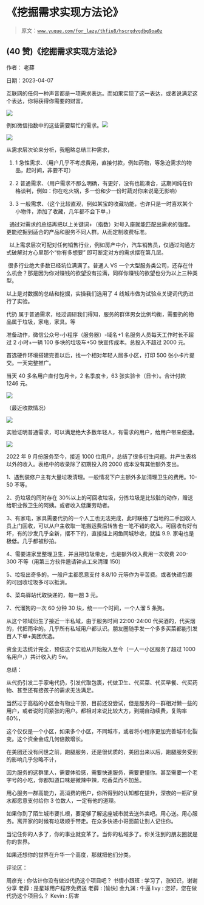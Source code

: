 # 《挖掘需求实现方法论》

> 原文：[`www.yuque.com/for_lazy/thfiu8/hscrgdvgdbg9oa0z`](https://www.yuque.com/for_lazy/thfiu8/hscrgdvgdbg9oa0z)



## (40 赞)《挖掘需求实现方法论》 

作者： 老薛 

日期：2023-04-07 

互联网的任何一种声音都是一项需求表达。而如果实现了这一表达，或者说满足这个表达，你将获得你需要的财富。 

![](img/04160e7a45c83198eeea50ed22e401a9.png) 

例如微信指数中的这些需要帮忙的需求。![](img/0ce2267526bc6c65a4b8bbae1dd3fffa.png) 

![](img/3e79d49e3c5d03380a2112a38b73a467.png) 

从需求层次论来分析，我粗略总结三种需求， 

1.  1 急性需求、（用户几乎不考虑费用，直接付款，例如药物，等急迫需求的物品，赶时间，非要不可） 

2.  2 普通需求、（用户需求不那么明确，有更好，没有也能凑合，这期间纯在价格谈判，例如：你在吃火锅，多一份和少一份时蔬对你来说毫无影响） 

3.  3 一般需求、（这个比较直观，例如某宝的收藏功能，也许只是一时喜欢某个小物件，添加了收藏，几年都不会下单，）                  

  通过对需求的总结再把以上关键词+（指数）对号入座就能匹配出需求的强度。更能挖掘到适合的产品和服务不同人群。从而定制收费标准。 

  以上需求层次可配对任何销售行业，例如房产中介，汽车销售员，仅通过沟通方式破解对方心里那个“你有多想要” 即可断定对方的需求摆在第几层。 

 很多行业绝大多数已经坑位满满了。普通人 VS 一个大型服务类公司，还存在什么机会？那是因为你对赚钱的欲望没有拉满，同样你赚钱的欲望也分为以上三种类型。 

以上是对数据的总结和挖掘，实操我们选用了 4 线城市做为试验点关键词代扔进行了实验。 

代扔 属于普通需求，经过调研我们得知，服务的群体男女比例均衡，需要扔的物品属于垃圾，家电，家具。等 

准备动作，微信公众号-小程序（服务器）-域名+1 名服务人员每天工作时长不超过 2 小时+一辆 100 多块的垃圾车+50 快宣传成本。总投入不超过 2000 元。 

首选硬件环境搭建完善以后，找一个相对年轻人居多小区，打印 500 张小卡片提交。一天完整推广。 

当天 40 多名用户直付包月卡，2 名季度卡，63 张实验卡（日卡）。合计付款 1246 元。 

![](img/f8806ad4110680131c48384423548408.png) 

（最近收款情况） 

![](img/ebb1b8bdf5b91045bca5da5c49939f2c.png) 

实验证明普通需求，可以满足绝大多数年轻人，有需求的用户，给用户带来便捷。 

![](img/b36dfbf889c2c9e8b00aae4f47b83ce0.png) 

2022 年 9 月份服务至今，接近 1000 位用户，总结了很多衍生问题。并产生表格以外的收入。表格中的收录除了初期投入的 2000 成本没有其他额外支出。 

1、遇到装修户主有大量垃圾清理。一般情况下户主额外多加清理卫生的费用。10-50 不等。 

2、扔垃圾的同时存在 30%以上的可回收垃圾，分拣垃圾是比较脏的动作，赠送给职业做卫生的阿姨。或者收入低廉劳动者。 

3、有家电，家具需要代扔的一个人工也无法完成，此时联络了当地的二手回收人员上门回收，可以从户主收取一笔搬运费后转售也一笔不错的收入。可回收有好有坏，有的沙发几乎全新，摆不下的，直接挂上闲鱼同城秒收，就挂 9.9\. 家电也是极低。几乎都被秒拍。 

4、需要进家里整理卫生，并且把垃圾带走，也是额外收入费用一次收费 200-300 不等（用第三方软件邀请钟点工来清理 150） 

5、垃圾出奇多的。一般户主都愿意支付 8.8/10 元等作为辛苦费。或者快递包裹的可回收垃圾多可以抵消。 

6、菜鸟驿站代取快递的，每一趟 3 元。 

7、代溜狗的一次 60 分钟 30 块，统一一个时间，一个人溜 5 条狗。 

从这个领域衍生了接近一半私域，由于服务时间 22:00-24:00 代买酒的，代买烟的，代把雨伞的。几乎所有私域用户都认识。朋友圈随手发一个多多买菜都能引发百人下单+美团优选。 

资金无法统计完全，预估这个实验从开始投入至今（一人一小区服务了超过 1000 名用户，）共计收入约 5w。 

总结： 

从代扔引发二手家电代扔，引发代取包裹，代做卫生、代买菜、代买早餐、代买药物、甚至还有接孩子的需求无法满足。 

当然过于高档的小区会有物业干预，目前还没尝试，但是服务的一群相对懒一些的用户，或者说时间紧张的用户。都相对来说比较大方，到期自动续费，复购率 60%， 

这个仅仅是一个小区，如果多个小区，不同城市，或者将小程序更加完善城市化裂变。这个资金会成几何倍数增长。 

在美团还没有问世之前，跑腿服务，还是很优质的，美团出来以后，跑腿服务受到的影响几乎忽略不计， 

因为服务的这群里人，需要体验感，需要快速服务，需要更懂你。甚至需要一个老字号的小吃，你都知道口味是微辣中辣，吃香菜而不加葱。 

用心服务一群高能力，高消费的用户，你所得到的认知都在提升，深夜的一瓶矿泉水都愿意支付给你 3 位数人，一定有他的道理。 

如果你到了陌生城市要扎根，要足够了解这座城市就去送外卖吧。用心送。用心服务。离开家的时候有垃圾顺手带走。在众多快递小哥面前让别人记住你。 

当记住你的人多了，你的事业就变革了。当你的私域多了。你关注到的朋友圈就是你的世界。 

如果还想你的世界在升华一个高度，那就把他们分类。 

评论区： 

周彦充 : 你估计你没有做过代扔这个项目吧？ 书情小跟班 : 学习了，涨知识，谢谢分享 老薛 : 是星球用户程序免费送 老薛 : [愉快] 金九渊 : 牛逼 livy : 您好，您在做代扔这个项目么？ Kevin : 厉害